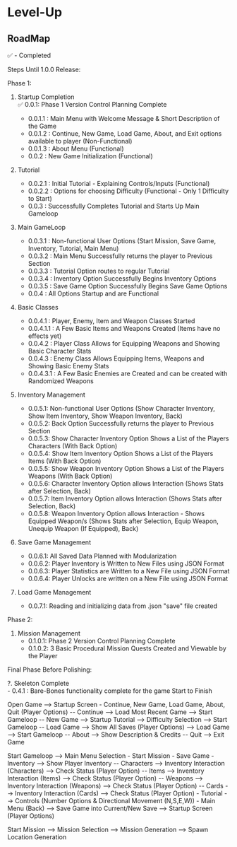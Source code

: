 # Level-Up


## RoadMap

✅ - Completed

Steps Until 1.0.0 Release: 

Phase 1: 

1. Startup Completion  
    ✅ 0.0.1: Phase 1 Version Control Planning Complete
    - 0.0.1.1 : Main Menu with Welcome Message & Short Description of the Game
    - 0.0.1.2 : Continue, New Game, Load Game, About, and Exit options available to player (Non-Functional)
    - 0.0.1.3 : About Menu (Functional)
    - 0.0.2 : New Game Initialization (Functional)

2. Tutorial   
    - 0.0.2.1 : Initial Tutorial - Explaining Controls/Inputs (Functional)
    - 0.0.2.2 : Options for choosing Difficulty (Functional - Only 1 Difficulty to Start)
    - 0.0.3 : Successfully Completes Tutorial and Starts Up Main Gameloop

3. Main GameLoop  
    - 0.0.3.1 : Non-functional User Options (Start Mission, Save Game, Inventory, Tutorial, Main Menu)
    - 0.0.3.2 : Main Menu Successfully returns the player to Previous Section
    - 0.0.3.3 : Tutorial Option routes to regular Tutorial
    - 0.0.3.4 : Inventory Option Successfully Begins Inventory Options
    - 0.0.3.5 : Save Game Option Successfully Begins Save Game Options
    - 0.0.4 : All Options Startup and are Functional

4. Basic Classes  
    - 0.0.4.1 : Player, Enemy, Item and Weapon Classes Started
    - 0.0.4.1.1 : A Few Basic Items and Weapons Created (Items have no effects yet)
    - 0.0.4.2 : Player Class Allows for Equipping Weapons and Showing Basic Character Stats
    - 0.0.4.3 : Enemy Class Allows Equipping Items, Weapons and Showing Basic Enemy Stats
    - 0.0.4.3.1 : A Few Basic Enemies are Created and can be created with Randomized Weapons

5. Inventory Management  
    - 0.0.5.1: Non-functional User Options (Show Character Inventory, Show Item Inventory, Show Weapon Inventory, Back)
    - 0.0.5.2: Back Option Successfully returns the player to Previous Section
    - 0.0.5.3: Show Character Inventory Option Shows a List of the Players Characters (With Back Option)
    - 0.0.5.4: Show Item Inventory Option Shows a List of the Players Items (With Back Option)
    - 0.0.5.5: Show Weapon Inventory Option Shows a List of the Players Weapons (With Back Option)
    - 0.0.5.6: Character Inventory Option allows Interaction (Shows Stats after Selection, Back)
    - 0.0.5.7: Item Inventory Option allows Interaction (Shows Stats after Selection, Back)
    - 0.0.5.8: Weapon Inventory Option allows Interaction - Shows Equipped Weapon/s (Shows Stats after Selection, Equip Weapon, Unequip Weapon (If Equipped), Back)

6. Save Game Management
    - 0.0.6.1: All Saved Data Planned with Modularization
    - 0.0.6.2: Player Inventory is Written to New Files using JSON Format
    - 0.0.6.3: Player Statistics are Written to a New File using JSON Format
    - 0.0.6.4: Player Unlocks are written on a New File using JSON Format

7. Load Game Management
    - 0.0.7.1: Reading and initializing data from .json "save" file created

Phase 2: 

1. Mission Management
    - 0.1.0.1: Phase 2 Version Control Planning Complete
    - 0.1.0.2: 3 Basic Procedural Mission Quests Created and Viewable by the Player

Final Phase Before Polishing: 

?. Skeleton Complete  
    - 0.4.1 : Bare-Bones functionality complete for the game Start to Finish



Open Game --> Startup Screen
     - Continue, New Game, Load Game, About, Quit (Player Options)
        -- Continue --> Load Most Recent Game --> Start Gameloop
        -- New Game --> Startup Tutorial --> Difficulty Selection --> Start Gameloop
        -- Load Game --> Show All Saves (Player Options) --> Load Game --> Start Gameloop
        -- About --> Show Description & Credits
        -- Quit --> Exit Game

Start Gameloop --> Main Menu Selection
    - Start Mission
    - Save Game
    - Inventory --> Show Player Inventory 
        -- Characters --> Inventory Interaction (Characters) --> Check Status (Player Option)
        -- Items --> Inventory Interaction (Items) --> Check Status (Player Option)
        -- Weapons --> Inventory Interaction (Weapons) --> Check Status (Player Option)
        -- Cards --> Inventory Interaction (Cards) --> Check Status (Player Option)
    - Tutorial --> Controls (Number Options & Directional Movement (N,S,E,W))
    - Main Menu (Back) --> Save Game into Current/New Save --> Startup Screen (Player Options)

Start Mission --> Mission Selection --> Mission Generation --> Spawn Location Generation

